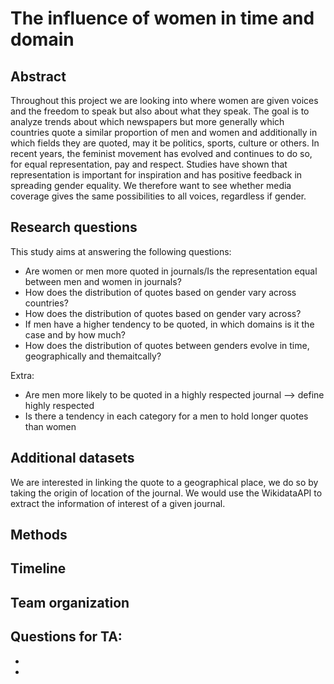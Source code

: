 # The influence of women in time and domain

## Abstract
Throughout this project we are looking into where women are given voices and the freedom to speak but also about what they speak. The goal is to analyze trends about which newspapers but more generally which countries quote a similar proportion of men and women and additionally in which fields they are quoted, may it be politics, sports, culture or others. In recent years, the feminist movement has evolved and continues to do so, for equal representation, pay and respect.
Studies have shown that representation is important for inspiration and has positive feedback in spreading gender equality. We therefore want to see whether media coverage gives the same possibilities to all voices, regardless if gender.


## Research questions

This study aims at answering the following questions:
 
- Are women or men more quoted in journals/Is the representation equal between men and women in journals?
- How does the distribution of quotes based on gender vary across countries?
- How does the distribution of quotes based on gender vary across? 
- If men have a higher tendency to be quoted, in which domains is it the case and by how much?
- How does the distribution of quotes between genders evolve in time, geographically and themaitcally?


Extra:

- Are men more likely to be quoted in a highly respected journal --> define highly respected
- Is there a tendency in each category for a men to hold longer quotes than women

## Additional datasets

We are interested in linking the quote to a geographical place, we do so by taking the origin of location of the journal. We would use the WikidataAPI to extract the information of interest of a given journal.


## Methods



## Timeline


## Team organization 




## Questions for TA:

- 
- 

